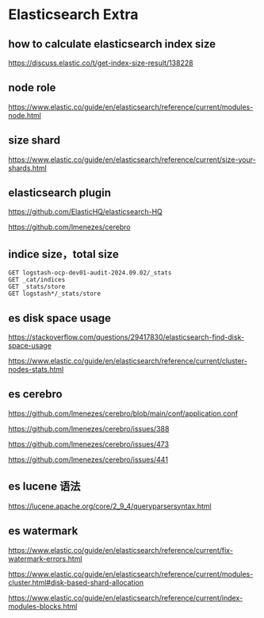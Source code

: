 # Elasticsearch Extra

## how to calculate elasticsearch index size
https://discuss.elastic.co/t/get-index-size-result/138228

## node role
https://www.elastic.co/guide/en/elasticsearch/reference/current/modules-node.html

## size shard
https://www.elastic.co/guide/en/elasticsearch/reference/current/size-your-shards.html

## elasticsearch plugin
https://github.com/ElasticHQ/elasticsearch-HQ

https://github.com/lmenezes/cerebro

## indice size，total size
```
GET logstash-ocp-dev01-audit-2024.09.02/_stats
GET _cat/indices
GET _stats/store
GET logstash*/_stats/store
```

## es disk space usage
https://stackoverflow.com/questions/29417830/elasticsearch-find-disk-space-usage

https://www.elastic.co/guide/en/elasticsearch/reference/current/cluster-nodes-stats.html


## es cerebro
https://github.com/lmenezes/cerebro/blob/main/conf/application.conf

https://github.com/lmenezes/cerebro/issues/388

https://github.com/lmenezes/cerebro/issues/473

https://github.com/lmenezes/cerebro/issues/441

## es lucene 语法
https://lucene.apache.org/core/2_9_4/queryparsersyntax.html

## es watermark
https://www.elastic.co/guide/en/elasticsearch/reference/current/fix-watermark-errors.html

https://www.elastic.co/guide/en/elasticsearch/reference/current/modules-cluster.html#disk-based-shard-allocation

https://www.elastic.co/guide/en/elasticsearch/reference/current/index-modules-blocks.html